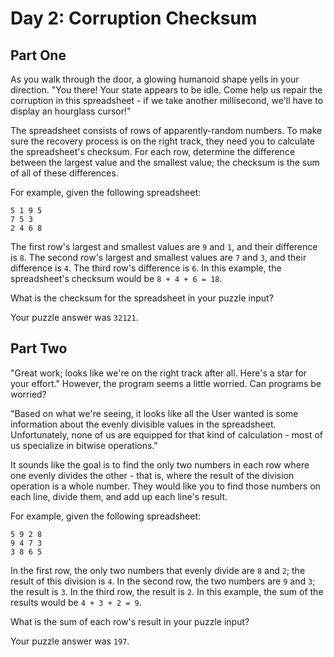 # Day 2: Corruption Checksum 

## Part One

As you walk through the door, a glowing humanoid shape yells in your direction. "You there! Your state appears to be idle. Come help us repair the corruption in this spreadsheet - if we take another millisecond, we'll have to display an hourglass cursor!"

The spreadsheet consists of rows of apparently-random numbers. To make sure the recovery process is on the right track, they need you to calculate the spreadsheet's checksum. For each row, determine the difference between the largest value and the smallest value; the checksum is the sum of all of these differences.

For example, given the following spreadsheet:

    5 1 9 5
    7 5 3
    2 4 6 8
The first row's largest and smallest values are `9` and `1`, and their difference is `8`.
The second row's largest and smallest values are `7` and `3`, and their difference is `4`.
The third row's difference is `6`.
In this example, the spreadsheet's checksum would be `8 + 4 + 6 = 18`.

What is the checksum for the spreadsheet in your puzzle input?

Your puzzle answer was `32121`.

## Part Two

"Great work; looks like we're on the right track after all. Here's a star for your effort." However, the program seems a little worried. Can programs be worried?

"Based on what we're seeing, it looks like all the User wanted is some information about the evenly divisible values in the spreadsheet. Unfortunately, none of us are equipped for that kind of calculation - most of us specialize in bitwise operations."

It sounds like the goal is to find the only two numbers in each row where one evenly divides the other - that is, where the result of the division operation is a whole number. They would like you to find those numbers on each line, divide them, and add up each line's result.

For example, given the following spreadsheet:

    5 9 2 8
    9 4 7 3
    3 8 6 5
In the first row, the only two numbers that evenly divide are `8` and `2`; the result of this division is `4`.
In the second row, the two numbers are `9` and `3`; the result is `3`.
In the third row, the result is `2`.
In this example, the sum of the results would be `4 + 3 + 2 = 9`.

What is the sum of each row's result in your puzzle input?

Your puzzle answer was `197`.
